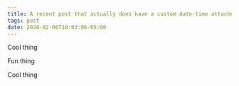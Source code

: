 ```yaml
---
title: A recent post that actually does have a custom date-time attached to it because I need to
tags: post
date: 2020-02-06T10:03:06-05:00
---
```


Cool thing

Fun thing

Cool thing
